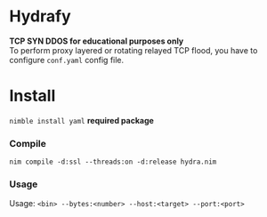 # Hydrafy
  **TCP SYN DDOS for educational purposes only**<br>
To perform proxy layered or rotating relayed TCP flood,  you have to configure  ``conf.yaml`` config file.

# Install
``nimble install yaml`` **required package**

### Compile
```
nim compile -d:ssl --threads:on -d:release hydra.nim
```

### Usage
Usage: ``<bin> --bytes:<number> --host:<target> --port:<port>``
